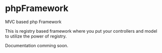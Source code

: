 phpFramework
============

MVC based php Framework

This is registry based framework where you put your controllers and model to utilize the power of registry.

Documentation comming soon.
